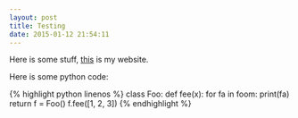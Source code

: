 ```yaml
---
layout: post
title: Testing
date: 2015-01-12 21:54:11
---
```


Here is some stuff, [this](http://chris.emmery.nl/) is my website.

Here is some python code:

{% highlight python linenos %}
class Foo:
	def fee(x):
		for fa in foom:
			print(fa)
		return
f = Foo()
f.fee([1, 2, 3])
{% endhighlight %}